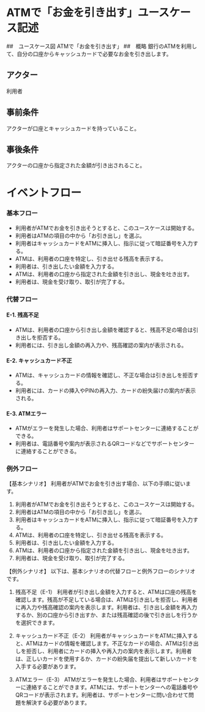 # ATMで「お金を引き出す」ユースケース記述
##　ユースケース図
ATMで「お金を引き出す」
##　概略
銀行のATMを利用して、自分の口座からキャッシュカードで必要なお金を引き出します。
## アクター
利用者
## 事前条件
アクターが口座とキャッシュカードを持っていること。
## 事後条件
アクターの口座から指定された金額が引き出されること。
# イベントフロー
### 基本フロー
* 利用者がATMでお金を引き出そうとすると、このユースケースは開始する。
* 利用者はATMの項目の中から「お引き出し」を選ぶ。
* 利用者はキャッシュカードをATMに挿入し、指示に従って暗証番号を入力する。
* ATMは、利用者の口座を特定し、引き出せる残高を表示する。
* 利用者は、引き出したい金額を入力する。
* ATMは、利用者の口座から指定された金額を引き出し、現金を吐き出す。
* 利用者は、現金を受け取り、取引が完了する。

### 代替フロー
#### E-1. 残高不足
* ATMは、利用者の口座から引き出し金額を確認すると、残高不足の場合は引き出しを拒否する。
* 利用者には、引き出し金額の再入力や、残高確認の案内が表示される。

#### E-2. キャッシュカード不正
* ATMは、キャッシュカードの情報を確認し、不正な場合は引き出しを拒否する。
* 利用者には、カードの挿入やPINの再入力、カードの紛失届けの案内が表示される。

#### E-3. ATMエラー
* ATMがエラーを発生した場合、利用者はサポートセンターに連絡することができる。
* 利用者は、電話番号や案内が表示されるQRコードなどでサポートセンターに連絡することができる。

### 例外フロー


【基本シナリオ】
利用者がATMでお金を引き出す場合、以下の手順に従います。

1. 利用者がATMでお金を引き出そうとすると、このユースケースは開始する。
2. 利用者はATMの項目の中から「お引き出し」を選ぶ。
3. 利用者はキャッシュカードをATMに挿入し、指示に従って暗証番号を入力する。
4. ATMは、利用者の口座を特定し、引き出せる残高を表示する。
5. 利用者は、引き出したい金額を入力する。
6. ATMは、利用者の口座から指定された金額を引き出し、現金を吐き出す。
7. 利用者は、現金を受け取り、取引が完了する。

【例外シナリオ】
以下は、基本シナリオの代替フローと例外フローのシナリオです。

1. 残高不足（E-1）
利用者が引き出し金額を入力すると、ATMは口座の残高を確認します。残高が不足している場合は、ATMは引き出しを拒否し、利用者に再入力や残高確認の案内を表示します。利用者は、引き出し金額を再入力するか、別の口座から引き出すか、または残高確認の後で引き出しを行うかを選択できます。

2. キャッシュカード不正（E-2）
利用者がキャッシュカードをATMに挿入すると、ATMはカードの情報を確認します。不正なカードの場合、ATMは引き出しを拒否し、利用者にカードの挿入や再入力の案内を表示します。利用者は、正しいカードを使用するか、カードの紛失届を提出して新しいカードを入手する必要があります。

3. ATMエラー（E-3）
ATMがエラーを発生した場合、利用者はサポートセンターに連絡することができます。ATMには、サポートセンターへの電話番号やQRコードが表示されます。利用者は、サポートセンターに問い合わせて問題を解決する必要があります。